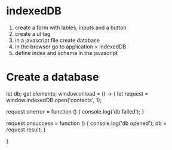 indexedDB
============

1. create a form with lables, inputs and a button
2. create a ul tag
3. in a javascript file create database
4. in the browser go to application > indexedDB
5. define indes and schema in the javascript 

Create a database
=================
let db;
get elements;
window.onload = () -> {
let request = window.indexedDB.open('contacts', 1);

request.onerror = function () {
console.log('db failed');
}

request.onsuccess = function () {
console.log('db opened');
db = request.result;
}

}

